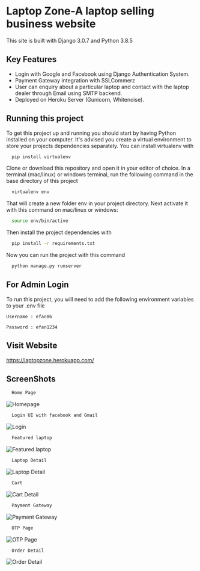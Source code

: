 
# Laptop Zone-A laptop selling business website
This site is built with Django 3.0.7 and Python 3.8.5


## Key Features

- Login with Google and Facebook using Django Authentication System.
- Payment Gateway integration with SSLCommerz
- User can enquiry about a particular laptop and contact with the laptop dealer through Email using SMTP
    backend.
- Deployed on Heroku Server (Gunicorn, Whitenoise).




## Running this project

To get this project up and running you should start by having Python installed on your computer. It's advised you create a virtual environment to store your projects dependencies separately. You can install virtualenv with

```bash
  pip install virtualenv
```
Clone or download this repository and open it in your editor of choice. In a terminal (mac/linux) or windows terminal, run the following command in the base directory of this project
```bash
  virtualenv env
```
That will create a new folder env in your project directory. Next activate it with this command on mac/linux or windows:
```bash
  source env/bin/active
```
Then install the project dependencies with
```bash
  pip install -r requirements.txt
```
Now you can run the project with this command
```bash
  python manage.py runserver
```

## For Admin Login

To run this project, you will need to add the following environment variables to your .env file

`Username : efan06`

`Password : efan1234`

## Visit Website

https://laptopzone.herokuapp.com/


## ScreenShots

```bash
  Home Page
```
![Homepage](https://user-images.githubusercontent.com/43490591/176752417-d4aaeea0-356a-4f06-9f0a-58dde1d16044.jpg)
```bash
  Login UI with facebook and Gmail
```
![Login](https://user-images.githubusercontent.com/43490591/176752617-97955108-3914-40b1-81b2-6765d913135f.jpg)
```bash
  Featured laptop
```
![Featured laptop](https://user-images.githubusercontent.com/43490591/176752690-c09405b9-92f5-4825-8015-6fa490abdfb2.jpg)
```bash
  Laptop Detail
```
![Laptop Detail](https://user-images.githubusercontent.com/43490591/176752789-c2d4ed78-0bad-4728-8dd8-3ac9b8591769.jpg)
```bash
  Cart
```
![Cart Detail](https://user-images.githubusercontent.com/43490591/176752843-758029d0-9d91-404a-b5df-ef31f8d78ec6.jpg)
```bash
  Payment Gateway
```
![Payment Gateway](https://user-images.githubusercontent.com/43490591/176752905-07a9b69b-68c3-422c-9c47-51375c37f25a.jpg)
```bash
  OTP Page
```
![OTP Page](https://user-images.githubusercontent.com/43490591/176752965-29b16a4c-f91d-47f0-a175-4d7d52b6b92f.jpg)
```bash
  Order Detail
```
![Order Detail](https://user-images.githubusercontent.com/43490591/176753027-c757055a-3123-42b0-bb52-c1614e5372c6.jpg)





